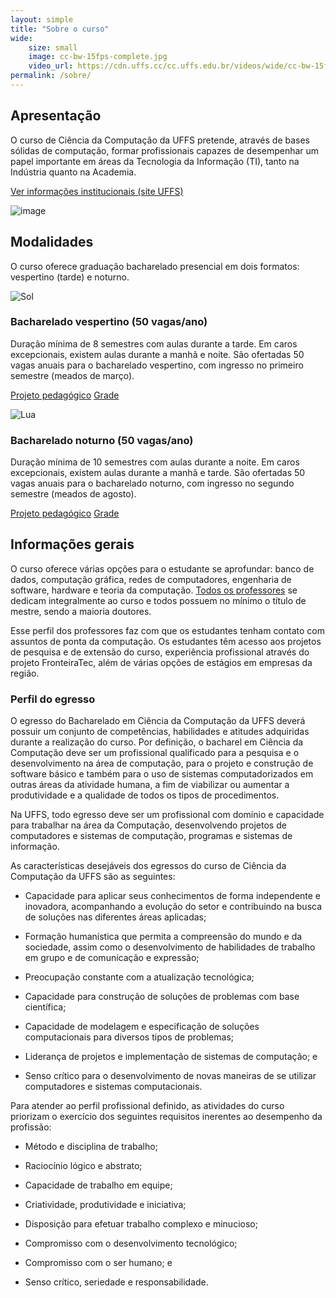 ```yaml
---
layout: simple
title: "Sobre o curso"
wide:
    size: small
    image: cc-bw-15fps-complete.jpg
    video_url: https://cdn.uffs.cc/cc.uffs.edu.br/videos/wide/cc-bw-15fps-complete.mp4
permalink: /sobre/
---
```


<section class="fdb-block">
  <div class="container">
    <div class="row align-items-center pt-2 pt-lg-5">
      <div class="col-12 col-md-8 col-lg-7">
        <h2>Apresentação</h2>
        <p class="lead">
            O curso de Ciência da Computação da UFFS pretende, através de bases sólidas de computação, formar profissionais capazes de desempenhar um papel importante em áreas da Tecnologia da Informação (TI), tanto na Indústria quanto na Academia.
        </p>
        <p class="mt-4">
            <a class="btn btn-info" href="https://www.uffs.edu.br/campi/chapeco/cursos/graduacao/ciencia-da-computacao/">Ver informações institucionais (site UFFS)</a>
        </p>
      </div>
      <div class="col-8 col-md-4 m-auto m-md-0 ml-md-auto pt-5">
        <p><img alt="image" class="img-fluid" src="{{ site.url }}/images/illustrations/programmer.svg" title="Pessoa usando um computador com três monitores"></p>
      </div>
    </div>
  </div>
</section>


<section class="fdb-block">
  <div class="container">
    <div class="row justify-content-center">
      <div class="col-12 text-left">
        <h2>Modalidades</h2>
        <p class="lead">O curso oferece graduação bacharelado presencial em dois formatos: vespertino (tarde) e noturno.</p>
      </div>
    </div>
    <div class="row text-left pt-5">
      <div class="col-12 col-sm-6 col-md-5">
        <p><img alt="Sol" class="object-scale-down h-auto w-40 filter-black-to-yellow mx-auto d-block" src="{{ site.url }}/images/icons/sun.svg"></p>
        <h3>Bacharelado vespertino (50 vagas/ano)</h3>
        <p>
            Duração mínima de 8 semestres com aulas durante a tarde. Em caros excepcionais, existem aulas durante a manhã e noite. São ofertadas 50 vagas anuais para o bacharelado vespertino, com ingresso no primeiro semestre (meados de março).
        </p>
        <p class="mt-4">
            <a class="btn btn-warning" href="https://www.uffs.edu.br/campi/chapeco/cursos/graduacao/ciencia-da-computacao/documentos">Projeto pedagógico</a>
            <a class="btn btn-warning ml-2" href="/grade">Grade</a>
        </p>
      </div>
      <div class="col-12 col-sm-6 col-md-5 ml-sm-auto pt-5 pt-sm-0">
        <p><img alt="Lua" class="object-scale-down h-auto w-40 filter-black-to-blue mx-auto d-block" src="{{ site.url }}/images/icons/moon.svg"></p>
        <h3>Bacharelado noturno (50 vagas/ano)</h3>
        <p>
            Duração mínima de 10 semestres com aulas durante a noite. Em caros excepcionais, existem aulas durante a manhã e tarde. São ofertadas 50 vagas anuais para o bacharelado noturno, com ingresso no segundo semestre (meados de agosto).
        </p>
        <p class="mt-4">
            <a class="btn btn-primary" href="https://www.uffs.edu.br/campi/chapeco/cursos/graduacao/ciencia-da-computacao/documentos">Projeto pedagógico</a>
            <a class="btn btn-primary ml-2" href="/grade">Grade</a>
        </p>
      </div>
    </div>
  </div>
</section>

## Informações gerais

<p class="text-justify">O curso oferece várias opções para o estudante se aprofundar: banco de dados, computação gráfica, redes de computadores, engenharia de software, hardware e teoria da computação. <a href="/pessoas">Todos os professores</a> se dedicam integralmente ao curso e todos possuem no mínimo o título de mestre, sendo a maioria doutores.</p>

<p class="text-justify">Esse perfil dos professores faz com que os estudantes tenham contato com assuntos de ponta da computação. Os estudantes têm acesso aos projetos de pesquisa e de extensão do curso, experiência profissional através do projeto FronteiraTec, além de várias opções de estágios em empresas da região.</p>

### Perfil do egresso

<p class="text-justify">O egresso do Bacharelado em Ciência da Computação da UFFS deverá possuir um conjunto de competências, habilidades e atitudes adquiridas durante a realização do curso. Por definição, o bacharel em Ciência da Computação deve ser um profissional qualificado para a pesquisa e o desenvolvimento na área de computação, para o projeto e construção de software básico e também para o uso de sistemas computadorizados em outras áreas da atividade humana, a fim de viabilizar ou aumentar a produtividade e a qualidade de todos os tipos de procedimentos.</p>

<p class="text-justify">Na UFFS, todo egresso deve ser um profissional com domínio e capacidade para trabalhar na área da Computação, desenvolvendo projetos de computadores e sistemas de computação, programas e sistemas de informação.</p>

<p class="text-justify">As características desejáveis dos egressos do curso de Ciência da Computação da UFFS são as seguintes:</p>

* Capacidade para aplicar seus conhecimentos de forma independente e inovadora, acompanhando a evolução do setor e contribuindo na busca de soluções nas diferentes áreas aplicadas;

* Formação humanística que permita a compreensão do mundo e da sociedade, assim como o desenvolvimento de habilidades de trabalho em grupo e de comunicação e expressão;

* Preocupação constante com a atualização tecnológica;

* Capacidade para construção de soluções de problemas com base científica;

* Capacidade de modelagem e especificação de soluções computacionais para diversos tipos de problemas;

* Liderança de projetos e implementação de sistemas de computação; e

* Senso crítico para o desenvolvimento de novas maneiras de se utilizar computadores e sistemas computacionais.

<p class="text-justify">Para atender ao perfil profissional definido, as atividades do curso priorizam o exercício dos seguintes requisitos inerentes ao desempenho da profissão:</p>

* Método e disciplina de trabalho;

* Raciocínio lógico e abstrato;

* Capacidade de trabalho em equipe;

* Criatividade, produtividade e iniciativa;

* Disposição para efetuar trabalho complexo e minucioso;

* Compromisso com o desenvolvimento tecnológico;

* Compromisso com o ser humano; e

* Senso crítico, seriedade e responsabilidade.